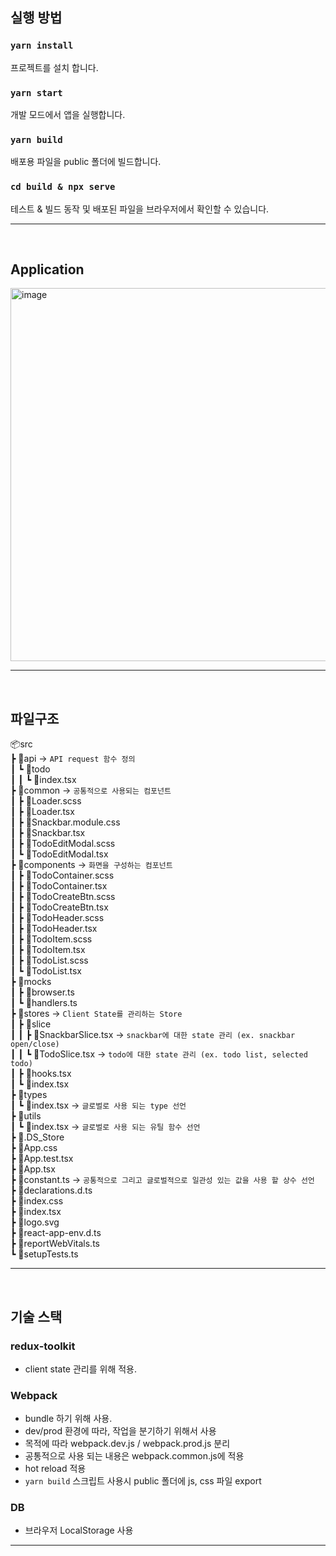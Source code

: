 ## 실행 방법

### `yarn install`

프로젝트를 설치 합니다.

### `yarn start`

개발 모드에서 앱을 실행합니다.

### `yarn build`

배포용 파일을 public 폴더에 빌드합니다.

### `cd build & npx serve`

테스트 & 빌드 동작 및 배포된 파일을 브라우저에서 확인할 수 있습니다.

---

<br/>

## Application 
<img width="597" alt="image" src="https://user-images.githubusercontent.com/35641052/219678055-e0e8a60f-3cfd-4de6-81e6-9f803741d176.png">

---

<br/>

## 파일구조

📦src <br/>
┣ 📂api -> `API request 함수 정의`<br/>
┃ ┗ 📂todo <br/>
┃ ┃ ┗ 📜index.tsx <br/>
┣ 📂common -> `공통적으로 사용되는 컴포넌트`<br/>
┃ ┣ 📜Loader.scss<br/>
┃ ┣ 📜Loader.tsx <br/>
┃ ┣ 📜Snackbar.module.css <br/>
┃ ┣ 📜Snackbar.tsx <br/>
┃ ┣ 📜TodoEditModal.scss <br/>
┃ ┗ 📜TodoEditModal.tsx <br/>
┣ 📂components -> `화면을 구성하는 컴포넌트`<br/>
┃ ┣ 📜TodoContainer.scss <br/>
┃ ┣ 📜TodoContainer.tsx <br/>
┃ ┣ 📜TodoCreateBtn.scss <br/>
┃ ┣ 📜TodoCreateBtn.tsx <br/>
┃ ┣ 📜TodoHeader.scss <br/>
┃ ┣ 📜TodoHeader.tsx <br/>
┃ ┣ 📜TodoItem.scss <br/>
┃ ┣ 📜TodoItem.tsx <br/>
┃ ┣ 📜TodoList.scss <br/>
┃ ┗ 📜TodoList.tsx <br/>
┣ 📂mocks <br/>
┃ ┣ 📜browser.ts <br/>
┃ ┗ 📜handlers.ts <br/>
┣ 📂stores -> `Client State를 관리하는 Store` <br/>
┃ ┣ 📂slice <br/>
┃ ┃ ┣ 📜SnackbarSlice.tsx -> `snackbar에 대한 state 관리 (ex. snackbar open/close)` <br/>
┃ ┃ ┗ 📜TodoSlice.tsx -> `todo에 대한 state 관리 (ex. todo list, selected todo)`<br/>
┃ ┣ 📜hooks.tsx <br/>
┃ ┗ 📜index.tsx <br/>
┣ 📂types <br/>
┃ ┗ 📜index.tsx -> `글로벌로 사용 되는 type 선언`<br/>
┣ 📂utils <br/>
┃ ┗ 📜index.tsx -> `글로벌로 사용 되는 유틸 함수 선언`<br/>
┣ 📜.DS_Store <br/>
┣ 📜App.css <br/>
┣ 📜App.test.tsx <br/>
┣ 📜App.tsx <br/>
┣ 📜constant.ts -> `공통적으로 그리고 글로벌적으로 일관성 있는 값을 사용 할 상수 선언` <br/>
┣ 📜declarations.d.ts <br/>
┣ 📜index.css <br/>
┣ 📜index.tsx <br/>
┣ 📜logo.svg <br/>
┣ 📜react-app-env.d.ts <br/>
┣ 📜reportWebVitals.ts <br/>
┗ 📜setupTests.ts <br/>

---

<br/>

## 기술 스택

### redux-toolkit

- client state 관리를 위해 적용.

### Webpack

- bundle 하기 위해 사용.
- dev/prod 환경에 따라, 작업을 분기하기 위해서 사용
- 목적에 따라 webpack.dev.js / webpack.prod.js 분리
- 공통적으로 사용 되는 내용은 webpack.common.js에 적용
- hot reload 적용
- `yarn build` 스크립트 사용시 public 폴더에 js, css 파일 export

### DB

- 브라우저 LocalStorage 사용
---
